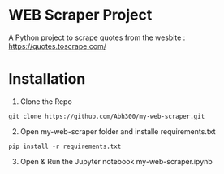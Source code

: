 # WEB Scraper Project

A Python project to scrape quotes from the wesbite : https://quotes.toscrape.com/

# Installation

1. Clone the Repo

```
git clone https://github.com/Abh300/my-web-scraper.git
```

2. Open my-web-scraper folder and installe requirements.txt 

```
pip install -r requirements.txt
```

3. Open & Run the Jupyter notebook my-web-scraper.ipynb


